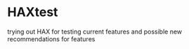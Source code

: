 # HAXtest
trying out HAX for testing current features and possible new recommendations for features
